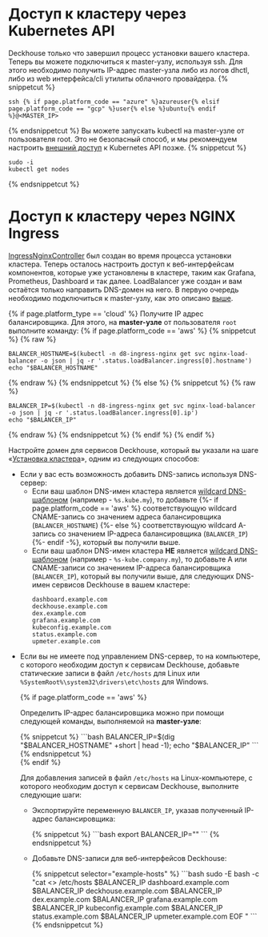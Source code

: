 <script type="text/javascript" src='{{ assets["getting-started.js"].digest_path }}'></script>
<script type="text/javascript" src='{{ assets["getting-started-access.js"].digest_path }}'></script>

# Доступ к кластеру через Kubernetes API
Deckhouse только что завершил процесс установки вашего кластера. Теперь вы можете подключиться к master-узлу, используя ssh.
Для этого необходимо получить IP-адрес master-узла либо из логов dhctl, либо из web интерфейса/cli утилиты облачного провайдера.
{% snippetcut %}
```shell
ssh {% if page.platform_code == "azure" %}azureuser{% elsif page.platform_code == "gcp" %}user{% else %}ubuntu{% endif %}@<MASTER_IP>
```
{% endsnippetcut %}
Вы можете запускать kubectl на master-узле от пользователя root. Это не безопасный способ, и мы рекомендуем настроить [внешний доступ](/ru/documentation/v1/modules/150-user-authn/usage.html#внешний-доступ-к-kubernetes-api) к Kubernetes API позже.
{% snippetcut %}
```shell
sudo -i
kubectl get nodes
```
{% endsnippetcut %}

# Доступ к кластеру через NGINX Ingress
[IngressNginxController](/en/documentation/v1/modules/402-ingress-nginx/cr.html#ingressnginxcontroller) был создан во время процесса установки кластера.
Теперь осталось настроить доступ к веб-интерфейсам компонентов, которые уже установлены в кластере, таким как Grafana, Prometheus, Dashboard и так далее.
LoadBalancer уже создан и вам остаётся только направить DNS-домен на него.
В первую очередь необходимо подключиться к master-узлу, как это описано [выше](#доступ-к-кластеру-через-kubernetes-api).

{% if page.platform_type == 'cloud' %}
Получите IP адрес балансировщика. Для этого, на **master-узле** от пользователя `root` выполните команду:
{% if page.platform_code == 'aws' %}
{% snippetcut %}
{% raw %}
```shell
BALANCER_HOSTNAME=$(kubectl -n d8-ingress-nginx get svc nginx-load-balancer -o json | jq -r '.status.loadBalancer.ingress[0].hostname')
echo "$BALANCER_HOSTNAME"
```
{% endraw %}
{% endsnippetcut %}
{% else %}
{% snippetcut %}
{% raw %}
```shell
BALANCER_IP=$(kubectl -n d8-ingress-nginx get svc nginx-load-balancer -o json | jq -r '.status.loadBalancer.ingress[0].ip')
echo "$BALANCER_IP"
```
{% endraw %}
{% endsnippetcut %}
{% endif %}
{% endif %}

Настройте домен для сервисов Deckhouse, который вы указали на шаге «[Установка кластера](./step3.html)», одним из следующих способов:
<ul>
  <li>Если у вас есть возможность добавить DNS-запись используя DNS-сервер:
    <ul>
      <li>Если ваш шаблон DNS-имен кластера является <a href="https://en.wikipedia.org/wiki/Wildcard_DNS_record">wildcard
        DNS-шаблоном</a> (например - <code>%s.kube.my</code>), то добавьте
        {%- if page.platform_code == 'aws' %} соответствующую wildcard CNAME-запись со значением адреса балансировщика (<code>BALANCER_HOSTNAME</code>)
        {%- else %} соответствующую wildcard A-запись со значением IP-адреса балансировщика (<code>BALANCER_IP</code>){%-
        endif -%}, который вы получили выше.
      </li>
      <li>
        Если ваш шаблон DNS-имен кластера <strong>НЕ</strong> является <a
              href="https://en.wikipedia.org/wiki/Wildcard_DNS_record">wildcard DNS-шаблоном</a> (например - <code>%s-kube.company.my</code>),
        то добавьте А или CNAME-записи со значением IP-адреса балансировщика (<code>BALANCER_IP</code>), который вы
        получили выше, для следующих DNS-имен сервисов Deckhouse в вашем кластере:
        <div class="highlight">
<pre class="highlight">
<code example-hosts>dashboard.example.com
deckhouse.example.com
dex.example.com
grafana.example.com
kubeconfig.example.com
status.example.com
upmeter.example.com</code>
</pre>
        </div>
      </li>
    </ul>
  </li>
  <li><p>Если вы не имеете под управлением DNS-сервер, то на компьютере, с которого необходим доступ к сервисам Deckhouse, добавьте статические записи в файл <code>/etc/hosts</code> для Linux или <code>%SystemRoot%\system32\drivers\etc\hosts</code> для Windows.</p>
{% if page.platform_code == 'aws' %}
  <p>Определить IP-адрес балансировщика можно при помощи следующей команды, выполняемой на <strong>master-узле</strong>:</p>

<div markdown="1">
{% snippetcut %}
```bash
BALANCER_IP=$(dig "$BALANCER_HOSTNAME" +short | head -1); echo "$BALANCER_IP"
```
{% endsnippetcut %}
</div>
{% endif %}

  <p>Для добавления записей в файл <code>/etc/hosts</code> на Linux-компьютере, с которого необходим доступ к сервисам Deckhouse, выполните следующие шаги:</p>

<ul><li><p>Экспортируйте переменную <code>BALANCER_IP</code>, указав полученный IP-адрес балансировщика:</p>
{% snippetcut %}
```bash
export BALANCER_IP="<PUT_BALANCER_IP_HERE>"
```
{% endsnippetcut %}
</li>
  <li><p>Добавьте DNS-записи для веб-интерфейсов Deckhouse:</p>
{% snippetcut selector="example-hosts" %}
```bash
sudo -E bash -c "cat <<EOF >> /etc/hosts
$BALANCER_IP dashboard.example.com
$BALANCER_IP deckhouse.example.com
$BALANCER_IP dex.example.com
$BALANCER_IP grafana.example.com
$BALANCER_IP kubeconfig.example.com
$BALANCER_IP status.example.com
$BALANCER_IP upmeter.example.com
EOF
"
```
{% endsnippetcut %}
</li>
</ul></li>
</ul>
